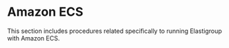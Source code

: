 # Amazon ECS

This section includes procedures related specifically to running Elastigroup with Amazon ECS.

